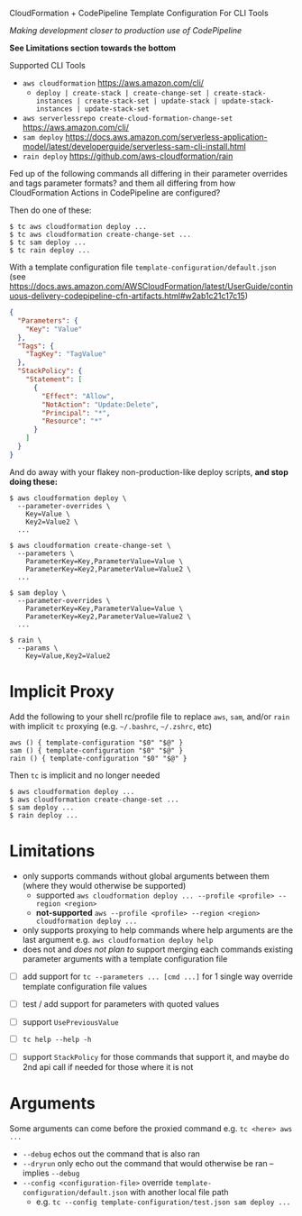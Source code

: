 CloudFormation + CodePipeline Template Configuration For CLI Tools

_Making development closer to production use of CodePipeline_

**See Limitations section towards the bottom**

Supported CLI Tools
 - `aws cloudformation` <https://aws.amazon.com/cli/>
   * `deploy | create-stack | create-change-set | create-stack-instances | create-stack-set | update-stack | update-stack-instances | update-stack-set`
 - `aws serverlessrepo create-cloud-formation-change-set` <https://aws.amazon.com/cli/>
 - `sam deploy` <https://docs.aws.amazon.com/serverless-application-model/latest/developerguide/serverless-sam-cli-install.html>
 - `rain deploy` <https://github.com/aws-cloudformation/rain>

Fed up of the following commands all differing in their parameter overrides and tags parameter formats? and them all differing from how CloudFormation Actions in CodePipeline are configured?

Then do one of these:

```shell
$ tc aws cloudformation deploy ...
$ tc aws cloudformation create-change-set ... 
$ tc sam deploy ... 
$ tc rain deploy ...
```

With a template configuration file `template-configuration/default.json` (see <https://docs.aws.amazon.com/AWSCloudFormation/latest/UserGuide/continuous-delivery-codepipeline-cfn-artifacts.html#w2ab1c21c17c15>)
```json
{
  "Parameters": {
    "Key": "Value"
  },
  "Tags": {
    "TagKey": "TagValue"
  }, 
  "StackPolicy": {
    "Statement": [
      {
        "Effect": "Allow",
        "NotAction": "Update:Delete",
        "Principal": "*",
        "Resource": "*"
      }
    ]
  }
}
```

And do away with your flakey non-production-like deploy scripts, **and stop
doing these:**

 ```shell
 $ aws cloudformation deploy \
   --parameter-overrides \
     Key=Value \
     Key2=Value2 \
   ...
 ```

 ```shell
 $ aws cloudformation create-change-set \
   --parameters \
     ParameterKey=Key,ParameterValue=Value \
     ParameterKey=Key2,ParameterValue=Value2 \
   ...
 ```
 
 ```shell
 $ sam deploy \
   --parameter-overrides \
     ParameterKey=Key,ParameterValue=Value \
     ParameterKey=Key2,ParameterValue=Value2 \
   ...
```

```shell
$ rain \
  --params \
    Key=Value,Key2=Value2
```

# Implicit Proxy

Add the following to your shell rc/profile file to replace `aws`, `sam`,
and/or `rain` with implicit `tc` proxying (e.g. `~/.bashrc`, `~/.zshrc`, etc)

```shell
aws () { template-configuration "$0" "$@" }
sam () { template-configuration "$0" "$@" }
rain () { template-configuration "$0" "$@" }
```

Then `tc` is implicit and no longer needed

```shell
$ aws cloudformation deploy ...
$ aws cloudformation create-change-set ...
$ sam deploy ...
$ rain deploy ...
```

# Limitations

 * only supports commands without global arguments between them (where they
   would otherwise be supported)
   * supported `aws cloudformation deploy ... --profile <profile> --region <region>`
   * **not-supported** `aws --profile <profile> --region <region> cloudformation deploy ...`
 * only supports proxying to help commands where help arguments are the last argument e.g. `aws cloudformation deploy help`
 * does not and _does not plan to_ support merging each commands existing
   parameter arguments with a template configuration file
 * [ ] add support for `tc --parameters ... [cmd ...]` for 1 single way
     override template configuration file values
 * [ ] test / add support for parameters with quoted values
 * [ ] support `UsePreviousValue`
 * [ ] `tc help --help -h`
 * [ ] support `StackPolicy` for those commands that support it, and maybe do
     2nd api call if needed for those where it is not


# Arguments

Some arguments can come before the proxied command e.g. `tc <here> aws ...`

 * `--debug` echos out the command that is also ran
 * `--dryrun` only echo out the command that would otherwise be ran – implies `--debug`
 * `--config <configuration-file>` override `template-configuration/default.json` with another local file path
   * e.g. `tc --config template-configuration/test.json sam deploy ...`
